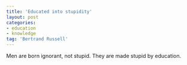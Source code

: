 ```yaml
---
title: 'Educated into stupidity'
layout: post
categories:
- education
- knowledge
tag: 'Bertrand Russell'
---
```


Men are born ignorant, not stupid. They are made stupid by education.
